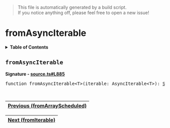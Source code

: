 > This file is automatically generated by a build script.<br>If you notice anything off, please feel free to open a new issue!

# fromAsyncIterable

<details><summary><b>Table of Contents</b></summary>

1. [<code>fromAsyncIterable</code>](#fromAsyncIterable)</details>

## <a name="fromAsyncIterable"></a><code>fromAsyncIterable</code>

<b>Signature - [source.ts#L885](..\/..\/packages\/core\/src\/source.ts#L885)</b>

<pre>function fromAsyncIterable&lt;T&gt;(iterable: AsyncIterable&lt;T&gt;): <a href="00-Source.md#Source-Interface">Source</a>&lt;T&gt;</pre><br>

| [Previous \(fromArrayScheduled\)](14-fromArrayScheduled.md#readme) |
| --- |

<div align="right">

| [Next \(fromIterable\)](16-fromIterable.md#readme) |
| --- |
</div>
